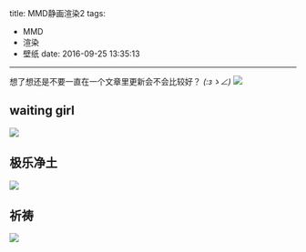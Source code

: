 title: MMD静画渲染2
tags:
  - MMD
  - 渲染
  - 壁纸
date: 2016-09-25 13:35:13 
---

想了想还是不要一直在一个文章里更新会不会比较好？
_(:зゝ∠)_
![](/images/mmd/006.jpg)

## waiting girl ##
![](/images/mmd/007.jpg)

## 极乐净土 ##
![](/images/mmd/008.jpg)

## 祈祷 ##
![](/images/mmd/009.jpg)